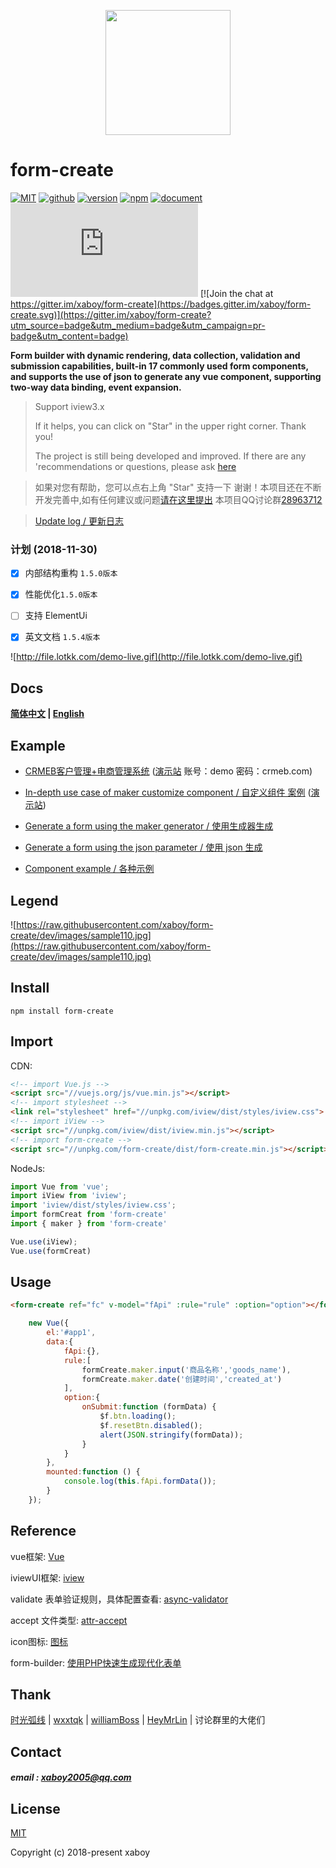 <p align="center">
    <a href="http://www.form-create.com">
        <img width="200" src="http://file.lotkk.com/form-create.png">
    </a>
</p>


# form-create

[![MIT](https://img.shields.io/badge/License-MIT-yellow.svg)](https://github.com/xaboy/form-create/blob/master/LICENSE)
[![github](https://img.shields.io/badge/Author-xaboy-blue.svg)](https://github.com/xaboy)
[![version](https://badge.fury.io/js/form-create.svg)](https://www.npmjs.com/package/form-create)
[![npm](https://img.shields.io/npm/dt/form-create.svg)](https://www.npmjs.com/package/form-create)
[![document](https://img.shields.io/badge/Doc-welcome-red.svg)](http://www.form-create.com)
[![JS gzip size](http://img.badgesize.io/https://cdn.jsdelivr.net/gh/xaboy/form-create/dist/form-create.min.js?compression=gzip&amp;label=gzip%20size&amp;style=flat-square)](https://www.npmjs.com/package/form-create) [![Join the chat at https://gitter.im/xaboy/form-create](https://badges.gitter.im/xaboy/form-create.svg)](https://gitter.im/xaboy/form-create?utm_source=badge&utm_medium=badge&utm_campaign=pr-badge&utm_content=badge)


**Form builder with dynamic rendering, data collection, validation and submission capabilities, built-in 17 commonly used form components, and supports the use of json to generate any vue component, supporting two-way data binding, event expansion.**


>  Support iview3.x
>
>  If it helps, you can click on "Star" in the upper right corner. Thank you!
>
>  The project is still being developed and improved. If there are any 'recommendations or questions, please ask [here](https://github.com/xaboy/form-create/issues/new)
>

>  如果对您有帮助，您可以点右上角 "Star" 支持一下 谢谢！本项目还在不断开发完善中,如有任何建议或问题[请在这里提出](https://github.com/xaboy/form-create/issues/new)
>  本项目QQ讨论群[28963712](https://jq.qq.com/?_wv=1027&k=54aKUVw)

> [Update log / 更新日志](http://www.form-create.com/guide/update.html)




### 计划 (2018-11-30)
- [x] 内部结构重构 `1.5.0版本`

- [x] 性能优化`1.5.0版本`

- [ ] 支持 ElementUi

- [x] 英文文档 `1.5.4版本`



![http://file.lotkk.com/demo-live.gif](http://file.lotkk.com/demo-live.gif)



## Docs

**[简体中文](http://www.form-create.com/) | [English](http://www.form-create.com/en/)**



## Example

- [CRMEB客户管理+电商管理系统](https://gitee.com/ZhongBangKeJi/CRMEB) ([演示站](http://demo25.crmeb.net) 账号：demo 密码：crmeb.com)

- [In-depth use case of maker customize component / 自定义组件 案例](https://github.com/HeyMrLin/fc-demo) ([演示站](http://jeekweb.pro/form-create-demo))

- [Generate a form using the maker generator / 使用生成器生成](https://jsrun.net/NQhKp/edit)

- [Generate a form using the json parameter / 使用 json 生成](https://jsrun.net/NQhKp/edit)

- [Component example / 各种示例](https://jsrun.net/user/xaboy)




## Legend

![https://raw.githubusercontent.com/xaboy/form-create/dev/images/sample110.jpg](https://raw.githubusercontent.com/xaboy/form-create/dev/images/sample110.jpg)



## Install

```shell
npm install form-create
```


## Import

CDN:
```html
<!-- import Vue.js -->
<script src="//vuejs.org/js/vue.min.js"></script>
<!-- import stylesheet -->
<link rel="stylesheet" href="//unpkg.com/iview/dist/styles/iview.css">
<!-- import iView -->
<script src="//unpkg.com/iview/dist/iview.min.js"></script>
<!-- import form-create -->
<script src="//unpkg.com/form-create/dist/form-create.min.js"></script>

```
NodeJs:
```js
import Vue from 'vue';
import iView from 'iview';
import 'iview/dist/styles/iview.css';
import formCreat from 'form-create'
import { maker } from 'form-create'

Vue.use(iView);
Vue.use(formCreat)
```


## Usage

```html
<form-create ref="fc" v-model="fApi" :rule="rule" :option="option"></form-create>
```

```javascript
    new Vue({
        el:'#app1',
        data:{
            fApi:{},
            rule:[
                formCreate.maker.input('商品名称','goods_name'),
                formCreate.maker.date('创建时间','created_at')
            ],
            option:{
                onSubmit:function (formData) {
                    $f.btn.loading();
                    $f.resetBtn.disabled();
                    alert(JSON.stringify(formData));
                }
            }
        },
        mounted:function () {
            console.log(this.fApi.formData());
        }
    });
```

## Reference

vue框架: [Vue](https://github.com/vuejs/vue)

iviewUI框架: [iview](https://github.com/iview/iview)

validate 表单验证规则，具体配置查看: [async-validator](https://github.com/yiminghe/async-validator)

accept 文件类型:  [attr-accept](https://developer.mozilla.org/en-US/docs/Web/HTML/Element/input#attr-accept)

icon图标: [图标](https://www.iviewui.com/components/icon#示例)

form-builder: [使用PHP快速生成现代化表单](https://github.com/xaboy/form-builder)



## Thank

[时光弧线](https://github.com/shiguanghuxian)  |  [wxxtqk](https://github.com/wxxtqk)  |  [williamBoss](https://github.com/williamBoss) | [HeyMrLin](https://github.com/HeyMrLin) | 讨论群里的大佬们



## Contact

##### email : xaboy2005@qq.com



## License

[MIT](http://opensource.org/licenses/MIT)

Copyright (c) 2018-present xaboy
